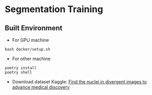 # Segmentation Training

## Built Environment
- For GPU machine
```
bash docker/setup.sh
```

- For other machine
```
poetry install
poetry shell
```

- Download dataset
Kaggle: [Find the nuclei in divergent images to advance medical discovery](https://www.kaggle.com/c/data-science-bowl-2018/data)
